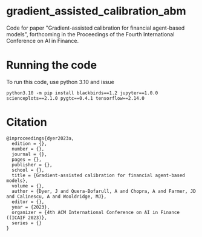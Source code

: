 # gradient_assisted_calibration_abm
Code for paper "Gradient-assisted calibration for financial agent-based models", 
forthcoming in the Proceedings of the Fourth International Conference on AI in Finance.

# Running the code
To run this code, use python 3.10 and issue
```
python3.10 -m pip install blackbirds==1.2 jupyter==1.0.0 scienceplots==2.1.0 pygtc==0.4.1 tensorflow==2.14.0
```

# Citation
```
@inproceedings{dyer2023a,
  edition = {},
  number = {},
  journal = {},
  pages = {},
  publisher = {},
  school = {},
  title = {Gradient-assisted calibration for financial agent-based models},
  volume = {},
  author = {Dyer, J and Quera-Bofarull, A and Chopra, A and Farmer, JD and Calinescu, A and Wooldridge, MJ},
  editor = {},
  year = {2023},
  organizer = {4th ACM International Conference on AI in Finance ((ICAIF 2023)},
  series = {}
}
```
